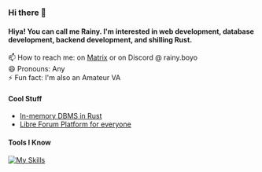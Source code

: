 ### Hi there 👋

#### Hiya! You can call me Rainy. I'm interested in web development, database development, backend development, and shilling Rust.

📫 How to reach me: on [Matrix](https://matrix.to/#/@rainydevzz:matrix.org) or on Discord @ rainy.boyo\
😄 Pronouns: Any\
⚡ Fun fact: I'm also an Amateur VA

#### Cool Stuff
- [In-memory DBMS in Rust](https://github.com/sodium-db/sodiumdb)
- [Libre Forum Platform for everyone](https://github.com/rainydevzz/grapeforum)

#### Tools I Know

[![My Skills](https://skillicons.dev/icons?i=rust,py,js,ts,html,css,tailwind,prisma,postgres,nodejs,linux,raspberrypi,vscode,sqlite,mongodb,eclipse,bash)](https://skillicons.dev)
